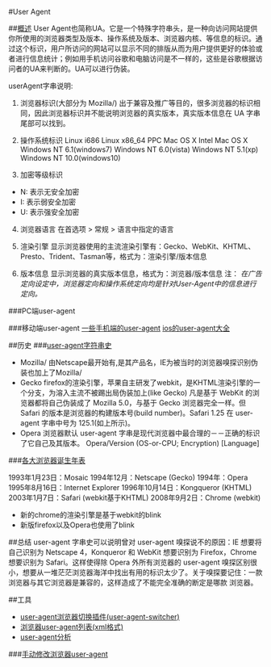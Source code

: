 #User Agent

##[概述][5]
User Agent也简称UA。它是一个特殊字符串头，是一种向访问网站提供你所使用的浏览器类型及版本、操作系统及版本、浏览器内核、等信息的标识。通过这个标识，用户所访问的网站可以显示不同的排版从而为用户提供更好的体验或者进行信息统计；例如用手机访问谷歌和电脑访问是不一样的，这些是谷歌根据访问者的UA来判断的。UA可以进行伪装。

userAgent字串说明:

1. 浏览器标识(大部分为 Mozilla/)
出于兼容及推广等目的，很多浏览器的标识相同，因此浏览器标识并不能说明浏览器的真实版本，真实版本信息在 UA 字串尾部可以找到。

2. 操作系统标识
Linux i686
Linux x86_64
PPC Mac OS X
Intel Mac OS X
Windows NT 6.1(windows7)
Windows NT 6.0(vista)
Windows NT 5.1(xp)
Windows NT 10.0(windows10)

3. 加密等级标识
* N: 表示无安全加密
* I: 表示弱安全加密
* U: 表示强安全加密

4. 浏览器语言
在首选项 > 常规 > 语言中指定的语言

5. 渲染引擎
显示浏览器使用的主流渲染引擎有：Gecko、WebKit、KHTML、Presto、Trident、Tasman等，格式为：渲染引擎/版本信息

6. 版本信息
显示浏览器的真实版本信息，格式为：浏览器/版本信息
注：
*在广告定向设定中，浏览器定向和操作系统定向均是针对User-Agent中的信息进行定向。*



###PC端user-agent


###移动端user-agent
[一些手机端的user-agent](http://www.cnblogs.com/relax/p/3487714.html)
[ios的user-agent大全](http://www.enterpriseios.com/wiki/UserAgent)


##历史
###[user-agent字符串史][1]

* Mozilla/	由Netscape最开始有,是其产品名，IE为被当时的浏览器嗅探识别伪装也加上了Mozilla/
* Gecko  firefox的渲染引擎，苹果自主研发了webkit，是KHTML渲染引擎的一个分支，为溶入主流不被踢出局伪装加上(like Gecko)
凡是基于 WebKit 的浏览器都将自己伪装成了 Mozilla 5.0，与基于 Gecko 浏览器完全一样。但 Safari 的版本是浏览器的构建版本号(build number)。Safari 1.25 在 user-agent 字串中号为 125.1(如上所示)。
* Opera 浏览器默认 user-agent 字串是现代浏览器中最合理的－－正确的标识了它自己及其版本。
Opera/Version (OS-or-CPU; Encryption) [Language]

###[各大浏览器诞生年表][3]

1993年1月23日：Mosaic
1994年12月：Netscape 			(Gecko)
1994年：Opera
1995年8月16日：Internet Explorer
1996年10月14日：Kongqueror (KHTML)
2003年1月7日：Safari				(webkit基于KHTML)
2008年9月2日：Chrome				(webkit)

* 新的chrome的渲染引擎是基于webkit的blink
* 新版firefox以及Opera也使用了blink

##总结
user-agent 字串史可以说明曾对 user-agent 嗅探说不的原因：IE 想要将自己识别为 Netscape 4，Konqueror 和 WebKit 想要识别为 Firefox，Chrome 想要识别为 Safari。这样使得除 Opera 外所有浏览器的 user-agent 嗅探区别很小，想要从一堆茫茫浏览器海洋中找出有用的标识太少了。关于嗅探要记住：一款浏览器与其它浏览器是兼容的，这样造成了不能完全准确的断定是哪款 浏览器。

##工具
* [user-agent浏览器切换插件(user-agent-switcher)](https://chrome.google.com/webstore/detail/djflhoibgkdhkhhcedjiklpkjnoahfmg)
* [浏览器user-agent列表(xml格式)](http://techpatterns.com/forums/about304.html)
* [user-agent分析](http://www.useragentstring.com/index.php)

###[手动修改浏览器user-agent](http://www.iefans.net/user-agent-weizhuang-liulanqi-caozuoxitong/)



[1]:[http://www.blogdaren.com/post-2194.html]
[2]:[https://en.wikipedia.org/wiki/User_agent]
[3]:[http://nonfu.me/p/8262]
[5]:[http://blog.csdn.net/q809204304/article/details/17714175]

